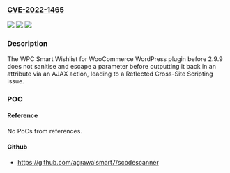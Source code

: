 ### [CVE-2022-1465](https://cve.mitre.org/cgi-bin/cvename.cgi?name=CVE-2022-1465)
![](https://img.shields.io/static/v1?label=Product&message=WPC%20Smart%20Wishlist%20for%20WooCommerce&color=blue)
![](https://img.shields.io/static/v1?label=Version&message=2.9.9%3C%202.9.9%20&color=brighgreen)
![](https://img.shields.io/static/v1?label=Vulnerability&message=CWE-79%20Cross-site%20Scripting%20(XSS)&color=brighgreen)

### Description

The WPC Smart Wishlist for WooCommerce WordPress plugin before 2.9.9 does not sanitise and escape a parameter before outputting it back in an attribute via an AJAX action, leading to a Reflected Cross-Site Scripting issue.

### POC

#### Reference
No PoCs from references.

#### Github
- https://github.com/agrawalsmart7/scodescanner

